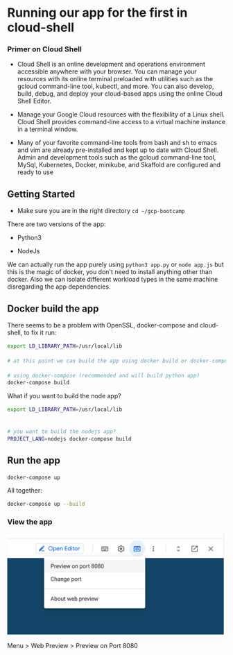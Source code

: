 # Running our app for the first in cloud-shell

### Primer on Cloud Shell

- Cloud Shell is an online development and operations environment accessible anywhere with your browser. You can manage your resources with its online terminal preloaded with utilities such as the gcloud command-line tool, kubectl, and more. You can also develop, build, debug, and deploy your cloud-based apps using the online Cloud Shell Editor.


- Manage your Google Cloud resources with the flexibility of a Linux shell. Cloud Shell provides command-line access to a virtual machine instance in a terminal window.

- Many of your favorite command-line tools from bash and sh to emacs and vim are already pre-installed and kept up to date with Cloud Shell. Admin and development tools such as the gcloud command-line tool, MySql, Kubernetes, Docker, minikube, and Skaffold are configured and ready to use

## Getting Started

- Make sure you are in the right directory `cd ~/gcp-bootcamp`


There are two versions of the app:

- Python3
<walkthrough-editor-open-file filePath="~/gcp-bootcamp/src/python/app.py">
</walkthrough-editor-open-file>


- NodeJs
<walkthrough-editor-open-file filePath="~/gcp-bootcamp/src/nodejs/app.js">
</walkthrough-editor-open-file>


We can actually run the app purely using `python3 app.py` or `node app.js` but this is the magic of docker, you don't need to install anything other than docker. Also we can isolate different workload types in the same machine disregarding the app dependencies.

## Docker build the app

There seems to be a problem with OpenSSL, docker-compose and cloud-shell, to fix it run:




```bash
export LD_LIBRARY_PATH=/usr/local/lib

# at this point we can build the app using docker build or docker-compose build

# using docker-compose (recommended and will build python app)
docker-compose build

```

What if you want to build the node app?

```bash
export LD_LIBRARY_PATH=/usr/local/lib


# you want to build the nodejs app?
PROJECT_LANG=nodejs docker-compose build

```


## Run the app

```bash
docker-compose up
```

All together:
```bash
docker-compose up --build
```

### View the app

![Preview on Port 8080](static/img/preview.png)

Menu > Web Preview > Preview on Port 8080
